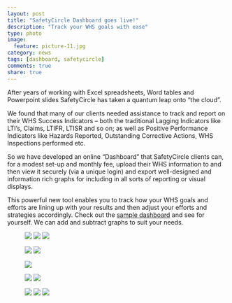 ```yaml
---
layout: post
title: "SafetyCircle Dashboard goes live!"
description: "Track your WHS goals with ease"
type: photo
image: 
  feature: picture-11.jpg
category: news
tags: [dashboard, safetycircle]
comments: true
share: true
---
```

After years of working with Excel spreadsheets, Word tables and Powerpoint slides SafetyCircle has taken a quantum leap onto “the cloud”.

We found that many of our clients needed assistance to track and report on their WHS Success Indicators – both the traditional Lagging Indicators like LTI’s, Claims, LTIFR, LTISR and so on; as well as Positive Performance Indicators like Hazards Reported, Outstanding Corrective Actions, WHS Inspections performed etc. 

So we have developed an online “Dashboard” that SafetyCircle clients can, for a modest set-up and monthly fee, upload their WHS information to and then view it securely (via a unique login) and export well-designed and information rich graphs for including in all sorts of reporting or visual displays. 

This powerful new tool enables you to track how your WHS goals and efforts are lining up with your results and then adjust your efforts and strategies accordingly. Check out the <a href="http://safetycircle.azurewebsites.net/">sample dashboard</a> and see for yourself. We can add and subtract graphs to suit your needs.

<figure class="third">
	<a href="{{site.baseurl}}/images/gallery1/picture-6.jpg"><img src="{{site.baseurl}}/images/gallery1/picture-6.jpg"></a>
	<a href="{{site.baseurl}}/images/gallery1/picture-7.jpg"><img src="{{site.baseurl}}/images/gallery1/picture-7.jpg"></a>
	<a href="{{site.baseurl}}/images/gallery1/picture-8.jpg"><img src="{{site.baseurl}}/images/gallery1/picture-8.jpg"></a>
</figure>
<figure class="half">
	<a href="{{site.baseurl}}/images/gallery1/picture-12.jpg"><img src="{{site.baseurl}}/images/gallery1/picture-12.jpg"></a>
	<a href="{{site.baseurl}}/images/gallery1/picture-9.jpg"><img src="{{site.baseurl}}/images/gallery1/picture-9.jpg"></a>
</figure>
<figure>
	<a href="{{site.baseurl}}/images/gallery1/picture-11.jpg"><img src="{{site.baseurl}}/images/gallery1/picture-11.jpg"></a>
</figure>
<figure class="half">
	<a href="{{site.baseurl}}/images/gallery1/picture-12.jpg"><img src="{{site.baseurl}}/images/gallery1/picture-12.jpg"></a>
	<a href="{{site.baseurl}}/images/gallery1/picture-5.jpg"><img src="{{site.baseurl}}/images/gallery1/picture-5.jpg"></a>
</figure>
<figure class="third">
	<a href="{{site.baseurl}}/images/gallery1/picture-7.jpg"><img src="{{site.baseurl}}/images/gallery1/picture-7.jpg"></a>
	<a href="{{site.baseurl}}/images/gallery1/picture-8.jpg"><img src="{{site.baseurl}}/images/gallery1/picture-8.jpg"></a>
	<a href="{{site.baseurl}}/images/gallery1/picture-9.jpg"><img src="{{site.baseurl}}/images/gallery1/picture-9.jpg"></a>
</figure>